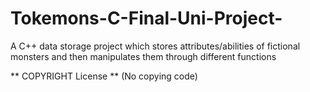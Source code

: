 # Tokemons-C-Final-Uni-Project-
A C++ data storage project which stores attributes/abilities of fictional monsters and then manipulates them through different functions

** COPYRIGHT License ** (No copying code)

